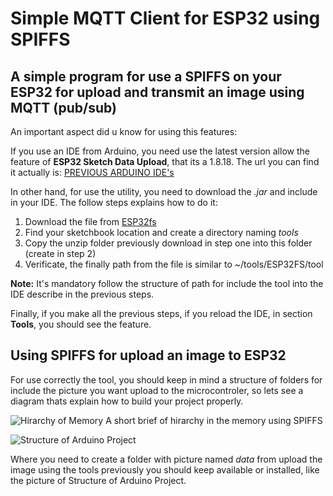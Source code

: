 # Simple MQTT Client for ESP32 using SPIFFS

## A simple program for use a SPIFFS on your ESP32 for upload and transmit an image using MQTT (pub/sub)

An important aspect did u know for using this features:

If you use an IDE from Arduino, you need use the latest version allow the feature of **ESP32 Sketch Data Upload**, that its a 1.8.18.
The url you can find it actually is: [PREVIOUS ARDUINO IDE's](https://www.arduino.cc/en/software/OldSoftwareReleases/) 

In other hand, for use the utility, you need to download the *.jar* and include in your IDE. The follow steps explains how to do it:

1. Download the file from [ESP32fs](https://github.com/me-no-dev/arduino-esp32fs-plugin/releases/)
2. Find your sketchbook location and create a directory naming *tools*
3. Copy the unzip folder previously download in step one into this folder (create in step 2)
4. Verificate, the finally path from the file is similar to ~/tools/ESP32FS/tool

**Note:** It's mandatory follow the structure of path for include the tool into the IDE describe in the previous steps.

Finally, if you make all the previous steps, if you reload the IDE, in section **Tools**, you should see the feature.

## Using SPIFFS for upload an image to ESP32

For use correctly the tool, you should keep in mind a structure of folders for include the picture you want upload to the microcontroler, so lets see a diagram thats explain how to build your project properly.

![Hirarchy of Memory](https://github.com/user-attachments/assets/2e5b4e27-3671-4640-889c-9f8e0a889fd2)
A short brief of hirarchy in the memory using SPIFFS

![Structure of Arduino Project](https://github.com/user-attachments/assets/09a1581c-70e7-4fd6-8b66-e5fd89a1cd15)

Where you need to create a folder with picture named *data* from upload the image using the tools previously you should keep available or installed, like the picture of Structure of Arduino Project.


